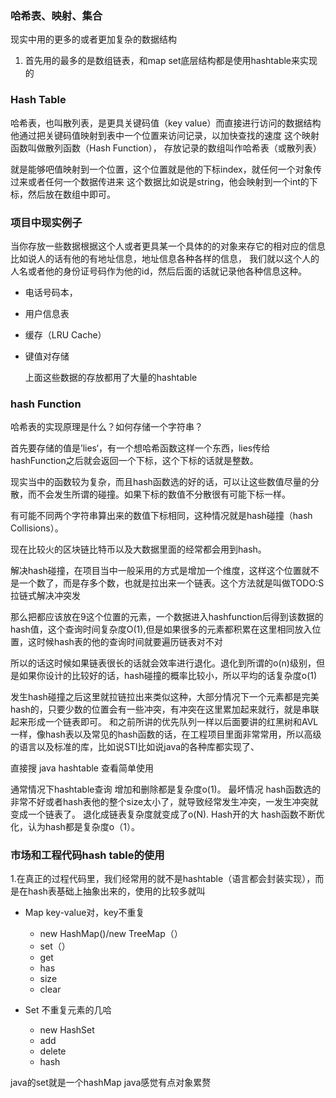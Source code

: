 ### 哈希表、映射、集合

现实中用的更多的或者更加复杂的数据结构
1. 首先用的最多的是数组链表，和map set底层结构都是使用hashtable来实现的


### Hash Table
哈希表，也叫散列表，是更具关键码值（key value）而直接进行访问的数据结构
他通过把关键码值映射到表中一个位置来访问记录，以加快查找的速度
这个映射函数叫做散列函数（Hash Function）， 存放记录的数组叫作哈希表（或散列表）

就是能够吧值映射到一个位置，这个位置就是他的下标index，就任何一个对象传过来或者任何一个数据传进来
这个数据比如说是string，他会映射到一个int的下标，然后放在数组中即可。

### 项目中现实例子
当你存放一些数据根据这个人或者更具某一个具体的的对象来存它的相对应的信息比如说人的话有他的有地址信息，地址信息各种各样的信息，
我们就以这个人的人名或者他的身份证号码作为他的id，然后后面的话就记录他各种信息这种。
- 电话号码本，
- 用户信息表
- 缓存（LRU Cache）
- 键值对存储
  
  上面这些数据的存放都用了大量的hashtable

### hash Function
哈希表的实现原理是什么？如何存储一个字符串？

首先要存储的值是’lies‘，有一个想哈希函数这样一个东西，lies传给hashFunction之后就会返回一个下标，这个下标的话就是整数。

现实当中的函数较为复杂，而且hash函数选的好的话，可以让这些数值尽量的分散，而不会发生所谓的碰撞。如果下标的数值不分散很有可能下标一样。

有可能不同两个字符串算出来的数值下标相同，这种情况就是hash碰撞（hash Collisions）。

现在比较火的区块链比特币以及大数据里面的经常都会用到hash。

解决hash碰撞，在项目当中一般采用的方式是增加一个维度，这样这个位置就不是一个数了，而是存多个数，也就是拉出来一个链表。这个方法就是叫做TODO:S拉链式解决冲突发

那么把都应该放在9这个位置的元素，一个数据进入hashfunction后得到该数据的hash值，这个查询时间复杂度O(1),但是如果很多的元素都积累在这里相同放入位置，这时候hash表的他的查询时间就要遍历链表对不对

所以的话这时候如果链表很长的话就会效率进行退化。退化到所谓的o(n)级别，但是如果你设计的比较好的话，hash碰撞的概率比较小，所以平均的话复杂度o(1)

发生hash碰撞之后这里就拉链拉出来类似这种，大部分情况下一个元素都是完美hash的，只要少数的位置会有一些冲突，有冲突在这里累加起来就行，就是串联起来形成一个链表即可。
和之前所讲的优先队列一样以后面要讲的红黑树和AVL一样，像hash表以及常见的hash函数的话，在工程项目里面非常常用，所以高级的语言以及标准的库，比如说STl比如说java的各种库都实现了、


直接搜 java hashtable 查看简单使用

通常情况下hashtable查询 增加和删除都是复杂度o(1)。
最坏情况 hash函数选的非常不好或者hash表他的整个size太小了，就导致经常发生冲突，一发生冲突就变成一个链表了。
退化成链表复杂度就变成了o(N).
Hash开的大 hash函数不断优化，认为hash都是复杂度o（1）。

### 市场和工程代码hash table的使用

1.在真正的过程代码里，我们经常用的就不是hashtable（语言都会封装实现），而是在hash表基础上抽象出来的，使用的比较多就叫

  - Map key-value对，key不重复
    - new HashMap()/new TreeMap（）
    - set（）
    - get
    - has
    - size
    - clear
  
  - Set 不重复元素的几哈
    - new HashSet
    - add
    - delete
    - hash

java的set就是一个hashMap java感觉有点对象累赘

